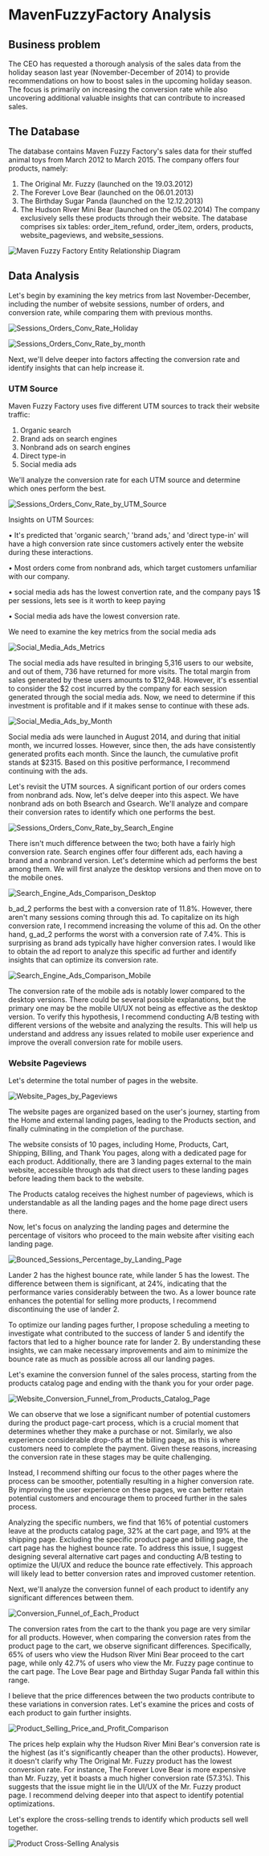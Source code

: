 # MavenFuzzyFactory Analysis
## Business problem
The CEO has requested a thorough analysis of the sales data from the holiday season last year (November-December of 2014) to provide recommendations on how to boost sales in the upcoming holiday season. The focus is primarily on increasing the conversion rate while also uncovering additional valuable insights that can contribute to increased sales.

## The Database
The database contains Maven Fuzzy Factory's sales data for their stuffed animal toys from March 2012 to March 2015. The company offers four products, namely:
1.	The Original Mr. Fuzzy (launched on the 19.03.2012)
2.	The Forever Love Bear (launched on the 06.01.2013)
3.	The Birthday Sugar Panda (launched on the 12.12.2013)
4.	The Hudson River Mini Bear (launched on the 05.02.2014)
The company exclusively sells these products through their website. The database comprises six tables: order_item_refund, order_item, orders, products, website_pageviews, and website_sessions.

![Maven Fuzzy Factory Entity Relationship Diagram](Pictures/Entity_Relationship_Diagram.jpg)

## Data Analysis
Let's begin by examining the key metrics from last November-December, including the number of website sessions, number of orders, and conversion rate, while comparing them with previous months.

![Sessions_Orders_Conv_Rate_Holiday](/Pictures/Sessions_Orders_Conv_Rate_Holiday.png)


![Sessions_Orders_Conv_Rate_by_month](/Pictures/Sessions_Orders_Conv_Rate_by_month.png)

Next, we'll delve deeper into factors affecting the conversion rate and identify insights that can help increase it.

### UTM Source
Maven Fuzzy Factory uses five different UTM sources to track their website traffic:
1.	Organic search
2.	Brand ads on search engines
3.	Nonbrand ads on search engines
4.	Direct type-in
5.	Social media ads

We'll analyze the conversion rate for each UTM source and determine which ones perform the best.

![Sessions_Orders_Conv_Rate_by_UTM_Source](/Pictures/Sessions_Orders_Conv_Rate_by_UTM_Source.png)

Insights on UTM Sources:

•	It's predicted that 'organic search,' 'brand ads,' and 'direct type-in' will have a high conversion rate since customers actively enter the website during these interactions.

•	Most orders come from nonbrand ads, which target customers unfamiliar with our company.

•	social media ads has the lowest convertion rate, and the company pays 1$ per sessions, lets see is it worth to keep paying

•	Social media ads have the lowest conversion rate.

We need to examine the key metrics from the social media ads

![Social_Media_Ads_Metrics](/Pictures/Social_Media_Ads_Metrics.png)

The social media ads have resulted in bringing 5,316 users to our website, and out of them, 736 have returned for more visits. The total margin from sales generated by these users amounts to $12,948. However, it's essential to consider the $2 cost incurred by the company for each session generated through the social media ads. Now, we need to determine if this investment is profitable and if it makes sense to continue with these ads.

![Social_Media_Ads_by_Month](/Pictures/Social_Media_Ads_by_Month.png)

Social media ads were launched in August 2014, and during that initial month, we incurred losses. However, since then, the ads have consistently generated profits each month. Since the launch, the cumulative profit stands at $2315. Based on this positive performance, I recommend continuing with the ads.

Let's revisit the UTM sources. A significant portion of our orders comes from nonbrand ads. Now, let's delve deeper into this aspect. We have nonbrand ads on both Bsearch and Gsearch. We'll analyze and compare their conversion rates to identify which one performs the best.

![Sessions_Orders_Conv_Rate_by_Search_Engine](/Pictures/Sessions_Orders_Conv_Rate_by_Search_Engine_.png)

There isn't much difference between the two; both have a fairly high conversion rate. Search engines offer four different ads, each having a brand and a nonbrand version. Let's determine which ad performs the best among them. We will first analyze the desktop versions and then move on to the mobile ones.

![Search_Engine_Ads_Comparison_Desktop](/Pictures/Search_Engine_Ads_Comparison_Desktop_.png)

b_ad_2 performs the best with a conversion rate of 11.8%. However, there aren't many sessions coming through this ad. To capitalize on its high conversion rate, I recommend increasing the volume of this ad.
On the other hand, g_ad_2 performs the worst with a conversion rate of 7.4%. This is surprising as brand ads typically have higher conversion rates. I would like to obtain the ad report to analyze this specific ad further and identify insights that can optimize its conversion rate.

![Search_Engine_Ads_Comparison_Mobile](/Pictures/Search_Engine_Ads_Comparison_Mobile_.png)

The conversion rate of the mobile ads is notably lower compared to the desktop versions. There could be several possible explanations, but the primary one may be the mobile UI/UX not being as effective as the desktop version. To verify this hypothesis, I recommend conducting A/B testing with different versions of the website and analyzing the results. This will help us understand and address any issues related to mobile user experience and improve the overall conversion rate for mobile users.

### Website Pageviews

Let's determine the total number of pages in the website.

![Website_Pages_by_Pageviews](/Pictures/Website_Pages_by_Pageviews.png)

The website pages are organized based on the user's journey, starting from the Home and external landing pages, leading to the Products section, and finally culminating in the completion of the purchase.

The website consists of 10 pages, including Home, Products, Cart, Shipping, Billing, and Thank You pages, along with a dedicated page for each product. Additionally, there are 3 landing pages external to the main website, accessible through ads that direct users to these landing pages before leading them back to the website. 

The Products catalog receives the highest number of pageviews, which is understandable as all the landing pages and the home page direct users there.

Now, let's focus on analyzing the landing pages and determine the percentage of visitors who proceed to the main website after visiting each landing page.

![Bounced_Sessions_Percentage_by_Landing_Page](/Pictures/Bounced_Sessions_Percentage_by_Landing_Page.png)

Lander 2 has the highest bounce rate, while lander 5 has the lowest. The difference between them is significant, at 24%, indicating that the performance varies considerably between the two. As a lower bounce rate enhances the potential for selling more products, I recommend discontinuing the use of lander 2.

To optimize our landing pages further, I propose scheduling a meeting to investigate what contributed to the success of lander 5 and identify the factors that led to a higher bounce rate for lander 2. By understanding these insights, we can make necessary improvements and aim to minimize the bounce rate as much as possible across all our landing pages.

Let's examine the conversion funnel of the sales process, starting from the products catalog page and ending with the thank you for your order page.

![Website_Conversion_Funnel_from_Products_Catalog_Page](/Pictures/Website_Conversion_Funnel_from_Products_Catalog_Page.png)

We can observe that we lose a significant number of potential customers during the product page-cart process, which is a crucial moment that determines whether they make a purchase or not. Similarly, we also experience considerable drop-offs at the billing page, as this is where customers need to complete the payment. Given these reasons, increasing the conversion rate in these stages may be quite challenging.

Instead, I recommend shifting our focus to the other pages where the process can be smoother, potentially resulting in a higher conversion rate. By improving the user experience on these pages, we can better retain potential customers and encourage them to proceed further in the sales process.

Analyzing the specific numbers, we find that 16% of potential customers leave at the products catalog page, 32% at the cart page, and 19% at the shipping page. Excluding the specific product page and billing page, the cart page has the highest bounce rate. To address this issue, I suggest designing several alternative cart pages and conducting A/B testing to optimize the UI/UX and reduce the bounce rate effectively. This approach will likely lead to better conversion rates and improved customer retention.

Next, we'll analyze the conversion funnel of each product to identify any significant differences between them.

![Conversion_Funnel_of_Each_Product](/Pictures/Conversion_Funnel_of_Each_Product.png)

The conversion rates from the cart to the thank you page are very similar for all products. However, when comparing the conversion rates from the product page to the cart, we observe significant differences. Specifically, 65% of users who view the Hudson River Mini Bear proceed to the cart page, while only 42.7% of users who view the Mr. Fuzzy page continue to the cart page. The Love Bear page and Birthday Sugar Panda fall within this range.

I believe that the price differences between the two products contribute to these variations in conversion rates. Let's examine the prices and costs of each product to gain further insights.

![Product_Selling_Price_and_Profit_Comparison](/Pictures/Product_Selling_Price_and_Profit_Comparison_dots.png)

The prices help explain why the Hudson River Mini Bear's conversion rate is the highest (as it's significantly cheaper than the other products). However, it doesn't clarify why The Original Mr. Fuzzy product has the lowest conversion rate. For instance, The Forever Love Bear is more expensive than Mr. Fuzzy, yet it boasts a much higher conversion rate (57.3%). This suggests that the issue might lie in the UI/UX of the Mr. Fuzzy product page. I recommend delving deeper into that aspect to identify potential optimizations.

Let's explore the cross-selling trends to identify which products sell well together.

![Product Cross-Selling Analysis](/Pictures/Product_Cross-Selling_Analysis.png)
